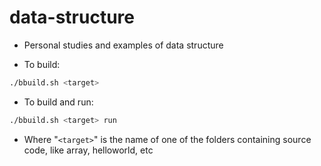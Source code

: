 # data-structure
- Personal studies and examples of data structure

- To build:
```bash
./bbuild.sh <target>
```

- To build and run:
```bash
./bbuild.sh <target> run
```

- Where "`<target>`" is the name of one of the folders containing source code, like array, helloworld, etc